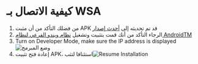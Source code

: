 # كيفية  الاتصال بـ WSA
1. من فضلك التأكد من أن مثبت APK قد تم تحديثه إلى [أحدث إصدار](https://www.microsoft.com/store/productId/9P2JFQ43FPPG "APK Installer")
2. الرجاء التأكد  من أنك قمت بتثبيت وتشغيل [نظام ويندو الفرعي لنظام AndroidTM](https://www.microsoft.com/store/productId/9P3395VX91NR)
3. Turn on Developer Mode, make sure the IP address is displayed ![وضع المبرمج](https://raw.githubusercontent.com/Paving-Base/APK-Installer/screenshots/Documents/Tutorials/How%20To%20Connect%20WSA/Images/Snipaste_2022-10-02_19-02-09.png)
4. إعادة فتح تثبيت APK، استئنافا لتثب![Resume Installation](https://raw.githubusercontent.com/Paving-Base/APK-Installer/screenshots/Documents/Tutorials/How%20To%20Connect%20WSA/Images/Snipaste_2022-10-02_17-34-04.png)
